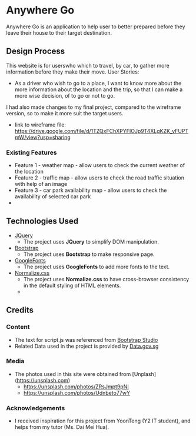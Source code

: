 # Anywhere Go
Anywhere Go is an application to help user to better prepared before they leave their house to their target destination.  

## Design Process
This website is for userswho which to travel, by car, to gather more information before they make their move.
User Stories:
- As a driver who wish to go to a place, I want to know more about the more information about the location and the trip, so that I can make a more wise decision, of to go or not to go.

I had also made changes to my final project, compared to the wireframe version, so to make it more suit the target users. 
- link to wireframe file: https://drive.google.com/file/d/1TZQxFChXPYFIOJp9T4XLgKZK_yFUPTmW/view?usp=sharing
### Existing Features
- Feature 1 - weather map - allow users to check the current weather of the location
- Feature 2 - traffic map - allow users to check the road traffic situation with help of an image
- Feature 3 - car park availability map - allow users to check the availability of selected car park
- 
## Technologies Used
- [JQuery](https://jquery.com)
    - The project uses **JQuery** to simplify DOM manipulation.
- [Bootstrap](https://getbootstrap.com)
    - The project uses **Bootstrap** to make responsive page.
- [GoogleFonts](https://fonts.google.com)
    - The project uses **GoogleFonts** to add more fonts to the text.
- [Normalize.css](https://necolas.github.io/normalize.css)
    - The project uses **Normalize.css** to have cross-browser consistency in the default styling of HTML elements.
    - 
## Credits
### Content
- The text for script.js was referenced from [Bootstrap Studio](https://bootstrapstudio.io)
- Related Data used in the project is provided by [Data.gov.sg](https://data.gov.sg)
### Media
- The photos used in this site were obtained from [Unplash] (https://unsplash.com)
  - https://unsplash.com/photos/ZRsJmpt9pNI
  - https://unsplash.com/photos/Udnbeto77wY
### Acknowledgements
- I received inspiration for this project from YoonTeng (Y2 IT student), and helps from my tutor (Ms. Dai Mei Hua).
